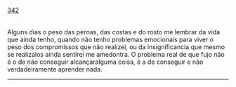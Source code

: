 [342](https://github.com/guilhermeprokisch/guilherme/issues/342) 
###### 

Alguns dias o peso das pernas, das costas e do rosto me lembrar da vida que ainda tenho, quando não tenho problemas emocionais para viver o peso dos compromissos que não realizei, ou da insignificancia que mesmo se realizalos ainda sentirei me amedontra. O problema real de que fujo não é o de não conseguir alcançaralguma coisa, é a de conseguir e não verdadeiramente aprender nada.



-------------------------------------------------------------------------------

